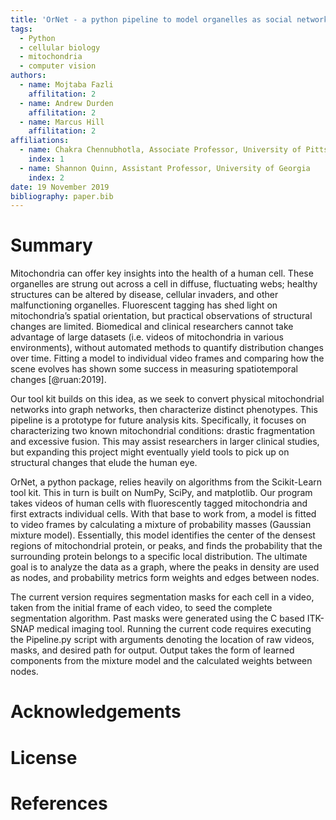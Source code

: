 ```yaml
---
title: 'OrNet - a python pipeline to model organelles as social networks'
tags:
  - Python
  - cellular biology
  - mitochondria
  - computer vision
authors:
  - name: Mojtaba Fazli
    affilitation: 2
  - name: Andrew Durden
    affilitation: 2
  - name: Marcus Hill
    affilitation: 2
affiliations:
  - name: Chakra Chennubhotla, Associate Professor, University of Pittsburgh
    index: 1
  - name: Shannon Quinn, Assistant Professor, University of Georgia
    index: 2
date: 19 November 2019
bibliography: paper.bib
---
```


# Summary

Mitochondria can offer key insights into the health of a human cell. These organelles are strung out across a cell in diffuse, fluctuating webs; healthy structures can be altered by disease, cellular invaders, and other malfunctioning organelles. Fluorescent tagging has shed light on mitochondria’s spatial orientation, but practical observations of structural changes are limited. Biomedical and clinical researchers cannot take advantage of large datasets (i.e. videos of mitochondria in various environments), without automated methods to quantify distribution changes over time. Fitting a model to individual video frames and comparing how the scene evolves has shown some success in measuring spatiotemporal changes [@ruan:2019]. 

Our tool kit builds on this idea, as we seek to convert physical mitochondrial networks into graph networks, then characterize distinct phenotypes. This pipeline is a prototype for future analysis kits. Specifically, it focuses on characterizing two known mitochondrial conditions: drastic fragmentation and excessive fusion. This may assist researchers in larger clinical studies, but expanding this project might eventually yield tools to pick up on structural changes that elude the human eye.

OrNet, a python package, relies heavily on algorithms from the Scikit-Learn tool kit. This in turn is built on NumPy, SciPy, and matplotlib. Our program takes videos of human cells with fluorescently tagged mitochondria and first extracts individual cells. With that base to work from, a model is fitted to video frames by calculating a mixture of probability masses (Gaussian mixture model). Essentially, this model identifies the center of the densest regions of mitochondrial protein, or peaks, and finds the probability that the surrounding protein belongs to a specific local distribution. The ultimate goal is to analyze the data as a graph, where the peaks in density are used as nodes, and probability metrics form weights and edges between nodes. 

The current version requires segmentation masks for each cell in a video, taken from the initial frame of each video, to seed the complete segmentation algorithm. Past masks were generated using the C based ITK-SNAP medical imaging tool. Running the current code requires executing the Pipeline.py script with arguments denoting the location of raw videos, masks, and desired path for output. Output takes the form of learned components from the mixture model and the calculated weights between nodes. 

# Acknowledgements

# License

# References
